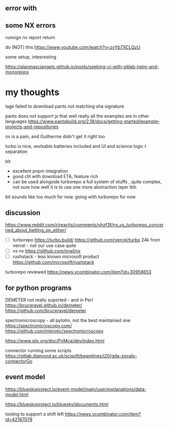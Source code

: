 
## error with

## some NX errors

runnign nx report return

do (NOT) this
<https://www.youtube.com/watch?v=zvYb7XCLQzU>

some setup, intesresting

<https://alanmasciangelo.github.io/posts/seeking-ci-with-gitlab-helm-and-monorepos>

# my thoughts

lage failed to download
pants not matching sha signature

pants does not support js that well really
all the examples are in other languages
<https://www.pantsbuild.org/2.18/docs/getting-started/example-projects-and-repositories>

nx is a pain, and Guilherme didn't get it right too

turbo is nice, workable batteries included and UI and science logic t separation

bit

- excellent pnpm integration
- good clit with download ETA, feature rich
- can be used alongside turborepo
a full system of stuffs , quite complex, not sure how well it is to use
one more abstraction layer tbh

bit sounds like too much for now. going with turborepo for now

## discussion

<https://www.reddit.com/r/reactjs/comments/yhzf3f/nx_vs_turborepo_concerned_about_betting_on_either/>

- [ ] turborepo <https://turbo.build/> <https://github.com/vercel/turbo> 24k from vercel - not our use case quite
- [ ] vs nx <https://github.com/nrwl/nx>
- [ ] rushstack - less known microsoft product <https://github.com/microsoft/rushstack>

turborepo reviewed
<https://news.ycombinator.com/item?id=30958653>

## for python programs

DEMETER not really suported - and in Perl
<https://bruceravel.github.io/demeter/>
<https://github.com/bruceravel/demeter>

spectromicroscopy - all pytohn, not the best maintained one
<https://spectromicroscopy.com/>
<https://github.com/mlerotic/spectromicroscopy>

<https://www.silx.org/doc/PyMca/dev/index.html>

connector running some scripts
<https://gitlab.diamond.ac.uk/scisoft/beamlines/i20/gda-zocalo-connectorGo>

## event model

<https://blueskyproject.io/event-model/main/user/explanations/data-model.html>

<https://blueskyproject.io/bluesky/documents.html>

tooling to support a shift left
<https://news.ycombinator.com/item?id=42187079>
